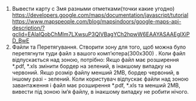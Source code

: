 1. Вывести карту с 3мя разными отметками(точки какие угодно)
   https://developers.google.com/maps/documentation/javascript/tutorial
   https://www.mapspeople.com/blog/mapsindoors/google-maps-api-description/?gclid=EAIaIQobChMIm7LXwsuP3QIVBagYCh2hpwW6EAAYASAAEgIXiPD_BwE
2. Файли та Перетягування.
   Створити зону для того, щоб можна було перетягнути туди файл з вашого комп’ютера(300х300) . 
   Коли файл відпускається над зоною, потрібно:
   Якщо файл має розширення *.pdf, *.xls змінити бордер на зелений, в інакшому випадку на червоний.
   Якщо розмір файлу менший  2МВ, бордер червоний, в іншому разі - зелений.
   Коли користувач відпускає файли над зоною завантаження і файл має розширення *.pdf, *.xls та менший 2МВ, вивести під зоною ім’я файлу, в інакшому випадку не робити нічого.